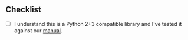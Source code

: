 ## Checklist

<!--- Go over all the following points, and put an `x` in all the boxes that apply. -->
<!--- If you're unsure about any of these, don't hesitate to ask. -->

- [ ] I understand this is a Python 2+3 compatible library and I've tested it against our [manual](TBD).
